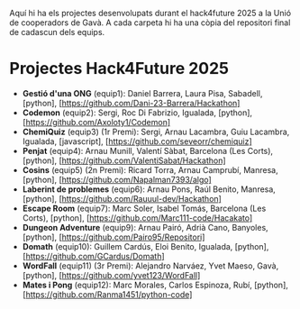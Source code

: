 Aquí hi ha els projectes desenvolupats durant el hack4future 2025 a la Unió de cooperadors de Gavà.
A cada carpeta hi ha una còpia del repositori final de cadascun dels equips.

# Projectes Hack4Future 2025

- **Gestió d'una ONG** (equip1): Daniel Barrera, Laura Pisa, Sabadell, [python], [https://github.com/Dani-23-Barrera/Hackathon]
- **Codemon** (equip2): Sergi, Roc Di Fabrizio, Igualada, [python], [https://github.com/Axoloty1/Codemon]
- **ChemiQuiz** (equip3) (1r Premi): Sergi, Arnau Lacambra, Guiu Lacambra, Igualada, [javascript], [https://github.com/seveorr/chemiquiz]
- **Penjat** (equip4): Arnau Munill, Valentí Sàbat, Barcelona (Les Corts), [python], [https://github.com/ValentiSabat/Hackathon]
- **Cosins** (equip5) (2n Premi): Ricard Torra, Arnau Camprubí, Manresa, [python], [https://github.com/Napalman7393/algo]
- **Laberint de problemes** (equip6): Arnau Pons, Raúl Benito, Manresa, [python], [https://github.com/Rauuul-dev/Hackathon]
- **Escape Room** (equip7): Marc Soler, Isabel Tomás, Barcelona (Les Corts), [python], [https://github.com/Marc111-code/Hacakato]
- **Dungeon Adventure** (equip9): Arnau Pairó, Adrià Cano, Banyoles, [python], [https://github.com/Pairo95/Repositori]
- **Domath** (equip10): Guillem Cardús, Eloi Benito, Igualada, [python], [https://github.com/GCardus/Domath]
- **WordFall** (equip11) (3r Premi): Alejandro Narváez, Yvet Maeso, Gavà, [python], [https://github.com/yvet123/WordFall]
- **Mates i Pong** (equip12): Marc Morales, Carlos Espinoza, Rubí, [python], [https://github.com/Ranma1451/python-code]